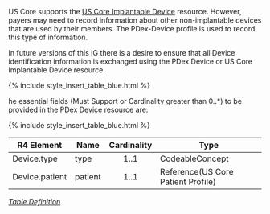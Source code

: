 

US Core supports the [US Core Implantable Device](http://hl7.org/fhir/us/core/STU3.1.1/StructureDefinition-us-core-implantable-device.html) resource. However, 
 payers may need to record information about other non-implantable devices that are used by their members. The PDex-Device profile is used to record this type of information. 

In future versions of this IG there is a desire to ensure that all Device identification information is exchanged using the PDex Device or US Core Implantable Device resource.  

{% include style_insert_table_blue.html %}

he essential fields (Must Support or Cardinality greater than 0..*) to be provided in the [PDex Device](StructureDefinition-pdex-device.html) resource are:

{% include style_insert_table_blue.html %}

| R4 Element                         | Name              | Cardinality | Type                               |
|------------------------------------|-------------------|:-----------:|------------------------------------|
| Device.type                        |  type             |     1..1    | CodeableConcept                    |
| Device.patient                     |  patient          |     1..1    | Reference(US Core Patient Profile) |


<i>[Table Definition](index.html#mapping-adjudicated-claims-and-encounter-information-to-clinical-resources)</i>


